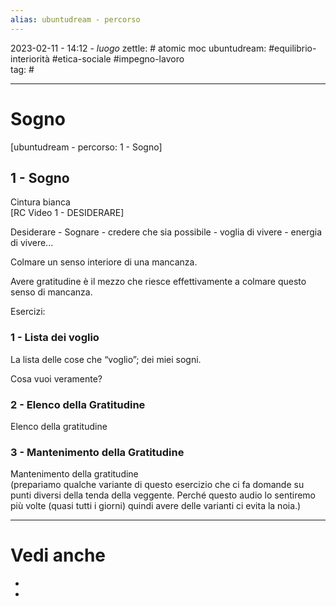 ```yaml
---
alias: ubuntudream - percorso
---
```

2023-02-11 - 14:12 - *luogo*
zettle: # atomic moc
ubuntudream: #equilibrio-interiorità #etica-sociale #impegno-lavoro  
tag: #

---
# Sogno
[ubuntudream - percorso: 1 - Sogno]

## 1 - Sogno

Cintura bianca  
[RC Video 1 - DESIDERARE]

Desiderare - Sognare - credere che sia possibile - voglia di vivere - energia di vivere...

Colmare un senso interiore di una mancanza.

Avere gratitudine è il mezzo che riesce effettivamente a colmare questo senso di mancanza.

  

Esercizi:

### 1 - Lista dei voglio

La lista delle cose che “voglio”; dei miei sogni.

Cosa vuoi veramente?

  

### 2 - Elenco della Gratitudine

Elenco della gratitudine

  

### 3 - Mantenimento della Gratitudine 

Mantenimento della gratitudine  
(prepariamo qualche variante di questo esercizio che ci fa domande su punti diversi della tenda della veggente. Perché questo audio lo sentiremo più volte (quasi tutti i giorni) quindi avere delle varianti ci evita la noia.)



---
# Vedi anche
- 
- 
